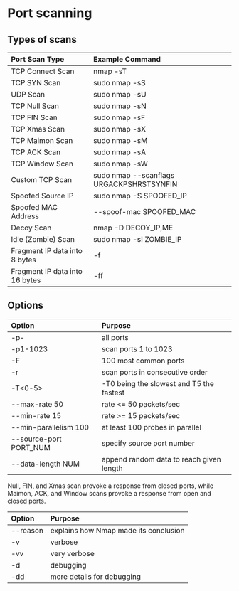# Port scanning

## Types of scans

| Port Scan Type                 | Example Command                               |
|:-------------------------------|:----------------------------------------------|
| TCP Connect Scan               | nmap -sT <IP>                                 |
| TCP SYN Scan                   | sudo nmap -sS <IP>                            |
| UDP Scan                       | sudo nmap -sU <IP>                            |
| TCP Null Scan                  | sudo nmap -sN <IP>                            |
| TCP FIN Scan                   | sudo nmap -sF <IP>                            |
| TCP Xmas Scan                  | sudo nmap -sX <IP>                            |
| TCP Maimon Scan                | sudo nmap -sM <IP>                            |
| TCP ACK Scan                   | sudo nmap -sA <IP>                            |
| TCP Window Scan                | sudo nmap -sW <IP>                            |
| Custom TCP Scan                | sudo nmap --scanflags URGACKPSHRSTSYNFIN <IP> |
| Spoofed Source IP              | sudo nmap -S SPOOFED_IP <IP>                  |
| Spoofed MAC Address            | --spoof-mac SPOOFED_MAC                       |
| Decoy Scan                     | nmap -D DECOY_IP,ME <IP>                      |
| Idle (Zombie) Scan             | sudo nmap -sI ZOMBIE_IP <IP>                  |
| Fragment IP data into 8 bytes  | -f                                            |
| Fragment IP data into 16 bytes | -ff                                           |

## Options

| Option                 | Purpose                                  |
|:-----------------------|:-----------------------------------------|
| -p-                    | all ports                                |
| -p1-1023               | scan ports 1 to 1023                     |
| -F                     | 100 most common ports                    |
| -r                     | scan ports in consecutive order          |
| -T<0-5>                | -T0 being the slowest and T5 the fastest |
| --max-rate 50          | rate <= 50 packets/sec                   |
| --min-rate 15          | rate >= 15 packets/sec                   |
| --min-parallelism 100  | at least 100 probes in parallel          |
| --source-port PORT_NUM | specify source port number               |
| --data-length NUM      | append random data to reach given length |

Null, FIN, and Xmas scan provoke a response from closed ports, while Maimon, ACK, and Window scans provoke a response 
from open and closed ports.

| Option   | Purpose                               |
|:---------|:--------------------------------------|
| --reason | explains how Nmap made its conclusion |
| -v       | verbose                               |
| -vv      | very verbose                          |
| -d       | debugging                             |
| -dd      | more details for debugging            |